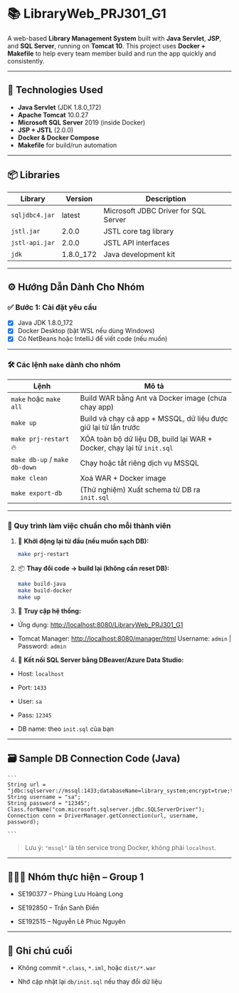 # 📚 LibraryWeb_PRJ301_G1

A web-based **Library Management System** built with **Java Servlet**, **JSP**, and **SQL Server**, running on **Tomcat
10**. This project uses **Docker + Makefile** to help every team member build and run the app quickly and consistently.

---

## 🚀 Technologies Used

- **Java Servlet** (JDK 1.8.0_172)
- **Apache Tomcat** 10.0.27
- **Microsoft SQL Server** 2019 (inside Docker)
- **JSP + JSTL** (2.0.0)
- **Docker & Docker Compose**
- **Makefile** for build/run automation

---

## 📦 Libraries

| Library        | Version   | Description                          |
|----------------|-----------|--------------------------------------|
| `sqljdbc4.jar` | latest    | Microsoft JDBC Driver for SQL Server |
| `jstl.jar`     | 2.0.0     | JSTL core tag library                |
| `jstl-api.jar` | 2.0.0     | JSTL API interfaces                  |
| `jdk`          | 1.8.0_172 | Java development kit                 |

---

## ⚙️ Hướng Dẫn Dành Cho Nhóm

### ✅ Bước 1: Cài đặt yêu cầu

- [x] Java JDK 1.8.0_172
- [x] Docker Desktop (bật WSL nếu dùng Windows)
- [x] Có NetBeans hoặc IntelliJ để viết code (nếu muốn)

---

### 🛠️ Các lệnh `make` dành cho nhóm

| Lệnh                          | Mô tả                                                                  |
|-------------------------------|------------------------------------------------------------------------|
| `make` hoặc `make all`        | Build WAR bằng Ant và Docker image (chưa chạy app)                     |
| `make up`                     | Build và chạy cả app + MSSQL, dữ liệu được giữ lại từ lần trước        |
| `make prj-restart` 🔥         | XÓA toàn bộ dữ liệu DB, build lại WAR + Docker, chạy lại từ `init.sql` |
| `make db-up` / `make db-down` | Chạy hoặc tắt riêng dịch vụ MSSQL                                      |
| `make clean`                  | Xoá WAR + Docker image                                                 |
| `make export-db`              | (Thử nghiệm) Xuất schema từ DB ra `init.sql`                           |

---

### 🔁 Quy trình làm việc chuẩn cho mỗi thành viên

1. 🔄 **Khởi động lại từ đầu (nếu muốn sạch DB):**
   ```bash
   make prj-restart

	```

2. 📦 **Thay đổi code → build lại (không cần reset DB):**

   ```bash
   make build-java
   make build-docker
   make up

   ```

3. 🧪 **Truy cập hệ thống:**

- Ứng dụng: [http://localhost:8080/LibraryWeb_PRJ301_G1](http://localhost:8080/LibraryWeb_PRJ301_G1)

- Tomcat Manager: [http://localhost:8080/manager/html](http://localhost:8080/manager/html)
  Username: `admin` | Password: `admin`

4. 🧬 **Kết nối SQL Server bằng DBeaver/Azure Data Studio:**

- Host: `localhost`

- Port: `1433`

- User: `sa`

- Pass: `12345`

- DB name: theo `init.sql` của bạn

----------

## 🗃 Sample DB Connection Code (Java)

    ```
    String url = "jdbc:sqlserver://mssql:1433;databaseName=library_system;encrypt=true;trustServerCertificate=true;";
    String username = "sa";
    String password = "12345";
    Class.forName("com.microsoft.sqlserver.jdbc.SQLServerDriver");
    Connection conn = DriverManager.getConnection(url, username, password);

    ```

> Lưu ý: `"mssql"` là tên service trong Docker, không phải `localhost`.

----------

## 👨‍👨‍👦 Nhóm thực hiện – Group 1

- SE190377 – Phùng Lưu Hoàng Long

- SE192850 – Trần Sanh Điền

- SE192515 – Nguyễn Lê Phúc Nguyên

----------

## 📌 Ghi chú cuối

- Không commit `*.class`, `*.iml`, hoặc `dist/*.war`

- Nhớ cập nhật lại `db/init.sql` nếu thay đổi dữ liệu

```
